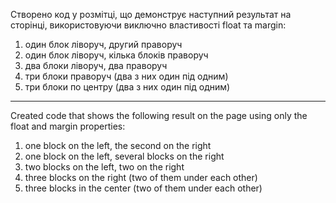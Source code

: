 Створено код у розмітці, що демонструє наступний результат на сторінці, використовуючи виключно властивості float та margin:

1) один блок ліворуч, другий праворуч
2) один блок ліворуч, кілька блоків праворуч
3) два блоки ліворуч, два праворуч
4) три блоки праворуч (два з них один під одним)
5) три блоки по центру (два з них один під одним)
-----------------------------------------------
Created code that shows the following result on the page using only the float and margin properties:

1) one block on the left, the second on the right
2) one block on the left, several blocks on the right
3) two blocks on the left, two on the right
4) three blocks on the right (two of them under each other)
5) three blocks in the center (two of them under each other)
